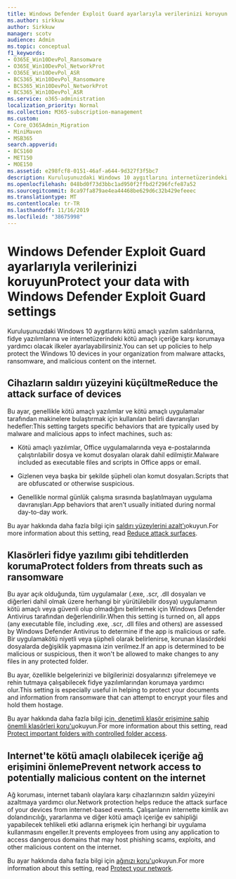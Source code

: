 ```yaml
---
title: Windows Defender Exploit Guard ayarlarıyla verilerinizi koruyun
ms.author: sirkkuw
author: Sirkkuw
manager: scotv
audience: Admin
ms.topic: conceptual
f1_keywords:
- O365E_Win10DevPol_Ransomware
- O365E_Win10DevPol_NetworkProt
- O365E_Win10DevPol_ASR
- BCS365_Win10DevPol_Ransomware
- BCS365_Win10DevPol_NetworkProt
- BCS365_Win10DevPol_ASR
ms.service: o365-administration
localization_priority: Normal
ms.collection: M365-subscription-management
ms.custom:
- Core_O365Admin_Migration
- MiniMaven
- MSB365
search.appverid:
- BCS160
- MET150
- MOE150
ms.assetid: e298fcf8-0151-46af-a644-9d327f3f5bc7
description: Kuruluşunuzdaki Windows 10 aygıtlarını internetüzerindeki kötü amaçlı yazılım saldırılarına, fidye yazılımlarına ve kötü amaçlı içeriğe karşı nasıl koruyacağınızı öğrenin.
ms.openlocfilehash: 048bd0f73d3bbc1ad950f2ffbd2f296fcfe87a52
ms.sourcegitcommit: 8ca97fa879ae4ea44468be629d6c32b429efeeec
ms.translationtype: MT
ms.contentlocale: tr-TR
ms.lasthandoff: 11/16/2019
ms.locfileid: "38675998"
---
```

# <a name="protect-your-data-with-windows-defender-exploit-guard-settings"></a><span data-ttu-id="4cd2c-103">Windows Defender Exploit Guard ayarlarıyla verilerinizi koruyun</span><span class="sxs-lookup"><span data-stu-id="4cd2c-103">Protect your data with Windows Defender Exploit Guard settings</span></span>

<span data-ttu-id="4cd2c-104">Kuruluşunuzdaki Windows 10 aygıtlarını kötü amaçlı yazılım saldırılarına, fidye yazılımlarına ve internetüzerindeki kötü amaçlı içeriğe karşı korumaya yardımcı olacak ilkeler ayarlayabilirsiniz.</span><span class="sxs-lookup"><span data-stu-id="4cd2c-104">You can set up policies to help protect the Windows 10 devices in your organization from malware attacks, ransomware, and malicious content on the internet.</span></span>
  
## <a name="reduce-the-attack-surface-of-devices"></a><span data-ttu-id="4cd2c-105">Cihazların saldırı yüzeyini küçültme</span><span class="sxs-lookup"><span data-stu-id="4cd2c-105">Reduce the attack surface of devices</span></span>

<span data-ttu-id="4cd2c-106">Bu ayar, genellikle kötü amaçlı yazılımlar ve kötü amaçlı uygulamalar tarafından makinelere bulaştırmak için kullanılan belirli davranışları hedefler:</span><span class="sxs-lookup"><span data-stu-id="4cd2c-106">This setting targets specific behaviors that are typically used by malware and malicious apps to infect machines, such as:</span></span>
  
- <span data-ttu-id="4cd2c-107">Kötü amaçlı yazılımlar, Office uygulamalarında veya e-postalarında çalıştırılabilir dosya ve komut dosyaları olarak dahil edilmiştir.</span><span class="sxs-lookup"><span data-stu-id="4cd2c-107">Malware included as executable files and scripts in Office apps or email.</span></span>
    
- <span data-ttu-id="4cd2c-108">Gizlenen veya başka bir şekilde şüpheli olan komut dosyaları.</span><span class="sxs-lookup"><span data-stu-id="4cd2c-108">Scripts that are obfuscated or otherwise suspicious.</span></span>
    
- <span data-ttu-id="4cd2c-109">Genellikle normal günlük çalışma sırasında başlatılmayan uygulama davranışları.</span><span class="sxs-lookup"><span data-stu-id="4cd2c-109">App behaviors that aren't usually initiated during normal day-to-day work.</span></span>
    
<span data-ttu-id="4cd2c-110">Bu ayar hakkında daha fazla bilgi için [saldırı yüzeylerini azalt'ı](https://docs.microsoft.com/windows/security/threat-protection/microsoft-defender-atp/exploit-protection)okuyun.</span><span class="sxs-lookup"><span data-stu-id="4cd2c-110">For more information about this setting, read [Reduce attack surfaces](https://docs.microsoft.com/windows/security/threat-protection/microsoft-defender-atp/exploit-protection).</span></span>
  
## <a name="protect-folders-from-threats-such-as-ransomware"></a><span data-ttu-id="4cd2c-111">Klasörleri fidye yazılımı gibi tehditlerden koruma</span><span class="sxs-lookup"><span data-stu-id="4cd2c-111">Protect folders from threats such as ransomware</span></span>

<span data-ttu-id="4cd2c-112">Bu ayar açık olduğunda, tüm uygulamalar (.exe, .scr, .dll dosyaları ve diğerleri dahil olmak üzere herhangi bir yürütülebilir dosya) uygulamanın kötü amaçlı veya güvenli olup olmadığını belirlemek için Windows Defender Antivirus tarafından değerlendirilir.</span><span class="sxs-lookup"><span data-stu-id="4cd2c-112">When this setting is turned on, all apps (any executable file, including .exe, .scr, .dll files and others) are assessed by Windows Defender Antivirus to determine if the app is malicious or safe.</span></span> <span data-ttu-id="4cd2c-113">Bir uygulamakötü niyetli veya şüpheli olarak belirlenirse, korunan klasördeki dosyalarda değişiklik yapmasına izin verilmez.</span><span class="sxs-lookup"><span data-stu-id="4cd2c-113">If an app is determined to be malicious or suspicious, then it won't be allowed to make changes to any files in any protected folder.</span></span>
  
<span data-ttu-id="4cd2c-114">Bu ayar, özellikle belgelerinizi ve bilgilerinizi dosyalarınızı şifrelemeye ve rehin tutmaya çalışabilecek fidye yazılımlarından korumaya yardımcı olur.</span><span class="sxs-lookup"><span data-stu-id="4cd2c-114">This setting is especially useful in helping to protect your documents and information from ransomware that can attempt to encrypt your files and hold them hostage.</span></span>
  
<span data-ttu-id="4cd2c-115">Bu ayar hakkında daha fazla bilgi [için, denetimli klasör erişimine sahip önemli klasörleri koru'u](https://docs.microsoft.com/configmgr/protect/deploy-use/create-deploy-exploit-guard-policy#bkmk_CFA)okuyun.</span><span class="sxs-lookup"><span data-stu-id="4cd2c-115">For more information about this setting, read [Protect important folders with controlled folder access](https://docs.microsoft.com/configmgr/protect/deploy-use/create-deploy-exploit-guard-policy#bkmk_CFA).</span></span>
  
## <a name="prevent-network-access-to-potentially-malicious-content-on-the-internet"></a><span data-ttu-id="4cd2c-116">Internet'te kötü amaçlı olabilecek içeriğe ağ erişimini önleme</span><span class="sxs-lookup"><span data-stu-id="4cd2c-116">Prevent network access to potentially malicious content on the internet</span></span>

<span data-ttu-id="4cd2c-117">Ağ koruması, internet tabanlı olaylara karşı cihazlarınızın saldırı yüzeyini azaltmaya yardımcı olur.</span><span class="sxs-lookup"><span data-stu-id="4cd2c-117">Network protection helps reduce the attack surface of your devices from internet-based events.</span></span> <span data-ttu-id="4cd2c-118">Çalışanların internette kimlik avı dolandırıcılığı, yararlanma ve diğer kötü amaçlı içeriğe ev sahipliği yapabilecek tehlikeli etki adlarına erişmek için herhangi bir uygulama kullanmasını engeller.</span><span class="sxs-lookup"><span data-stu-id="4cd2c-118">It prevents employees from using any application to access dangerous domains that may host phishing scams, exploits, and other malicious content on the internet.</span></span>
  
<span data-ttu-id="4cd2c-119">Bu ayar hakkında daha fazla bilgi için [ağınızı koru'u](https://docs.microsoft.com/configmgr/protect/deploy-use/create-deploy-exploit-guard-policy#bkmk_Nwp)okuyun.</span><span class="sxs-lookup"><span data-stu-id="4cd2c-119">For more information about this setting, read [Protect your network](https://docs.microsoft.com/configmgr/protect/deploy-use/create-deploy-exploit-guard-policy#bkmk_Nwp).</span></span>
  

